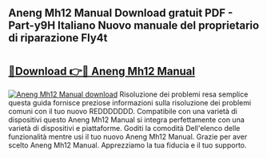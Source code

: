 ## Aneng Mh12 Manual Download gratuit PDF - Part-y9H Italiano Nuovo manuale del proprietario di riparazione Fly4t

# <h2><a href="http://dffgnl.blite.top/?on=Aneng+Mh12+Manual">🔗Download 👉🔴 Aneng Mh12 Manual</a></h2>

[![Aneng Mh12 Manual download](https://i.imgur.com/lujVjoI.png)](http://dffgnl.blite.top/?on=Aneng+Mh12+Manual)
Risoluzione dei problemi resa semplice questa guida fornisce preziose informazioni sulla risoluzione dei problemi comuni con il tuo nuovo REDDDDDDD. Compatibile con una varietà di dispositivi questo Aneng Mh12 Manual si integra perfettamente con una varietà di dispositivi e piattaforme. Goditi la comodità Dell'elenco delle funzionalità mentre usi il tuo nuovo Aneng Mh12 Manual. Grazie per aver scelto Aneng Mh12 Manual. Apprezziamo la tua fiducia e il tuo supporto.
